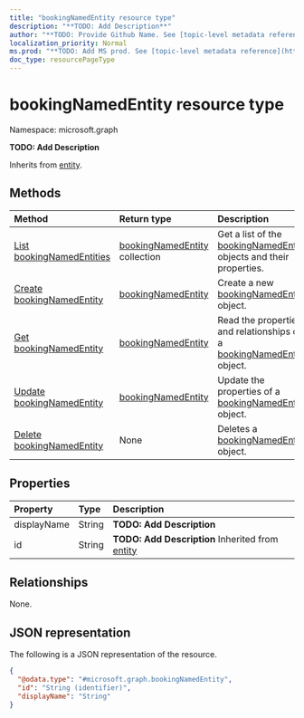 ```yaml
---
title: "bookingNamedEntity resource type"
description: "**TODO: Add Description**"
author: "**TODO: Provide Github Name. See [topic-level metadata reference](https://msgo.azurewebsites.net/add/document/guidelines/metadata.html#topic-level-metadata)**"
localization_priority: Normal
ms.prod: "**TODO: Add MS prod. See [topic-level metadata reference](https://msgo.azurewebsites.net/add/document/guidelines/metadata.html#topic-level-metadata)**"
doc_type: resourcePageType
---
```


# bookingNamedEntity resource type

Namespace: microsoft.graph

**TODO: Add Description**


Inherits from [entity](../resources/entity.md).

## Methods
|Method|Return type|Description|
|:---|:---|:---|
|[List bookingNamedEntities](../api/bookingnamedentity-list.md)|[bookingNamedEntity](../resources/bookingnamedentity.md) collection|Get a list of the [bookingNamedEntity](../resources/bookingnamedentity.md) objects and their properties.|
|[Create bookingNamedEntity](../api/bookingnamedentity-create.md)|[bookingNamedEntity](../resources/bookingnamedentity.md)|Create a new [bookingNamedEntity](../resources/bookingnamedentity.md) object.|
|[Get bookingNamedEntity](../api/bookingnamedentity-get.md)|[bookingNamedEntity](../resources/bookingnamedentity.md)|Read the properties and relationships of a [bookingNamedEntity](../resources/bookingnamedentity.md) object.|
|[Update bookingNamedEntity](../api/bookingnamedentity-update.md)|[bookingNamedEntity](../resources/bookingnamedentity.md)|Update the properties of a [bookingNamedEntity](../resources/bookingnamedentity.md) object.|
|[Delete bookingNamedEntity](../api/bookingnamedentity-delete.md)|None|Deletes a [bookingNamedEntity](../resources/bookingnamedentity.md) object.|

## Properties
|Property|Type|Description|
|:---|:---|:---|
|displayName|String|**TODO: Add Description**|
|id|String|**TODO: Add Description** Inherited from [entity](../resources/entity.md)|

## Relationships
None.

## JSON representation
The following is a JSON representation of the resource.
<!-- {
  "blockType": "resource",
  "keyProperty": "id",
  "@odata.type": "microsoft.graph.bookingNamedEntity",
  "baseType": "microsoft.graph.entity",
  "openType": false
}
-->
``` json
{
  "@odata.type": "#microsoft.graph.bookingNamedEntity",
  "id": "String (identifier)",
  "displayName": "String"
}
```

